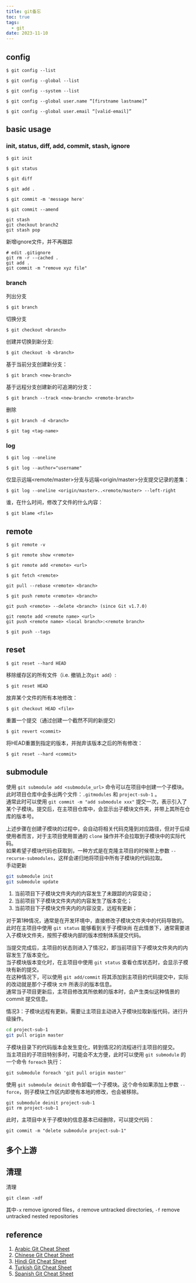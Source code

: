 ```yaml
---
title: git备忘
toc: true
tags:
  - git
date: 2023-11-10
---
```


## config

```
$ git config --list
```

```
$ git config --global --list
```

```
$ git config --system --list
```

```
$ git config --global user.name “[firstname lastname]”
```

```
$ git config --global user.email “[valid-email]”
```

## basic usage

### init, status, diff, add, commit, stash, ignore

```
$ git init
```

```
$ git status
```

```
$ git diff
```

```
$ git add .
```

```
$ git commit -m 'message here'
```

```
$ git commit --amend
```

```
git stash
git checkout branch2
git stash pop
```

新增ignore文件，并不再跟踪
```
# edit .gitignore
git rm -r --cached .
git add .
git commit -m "remove xyz file"
```
### branch

列出分支

```
$ git branch
```
切换分支

```
$ git checkout <branch>
```

创建并切换到新分支:

```
$ git checkout -b <branch>
```

基于当前分支创建新分支：

```
$ git branch <new-branch>
```

基于远程分支创建新的可追溯的分支：

```
$ git branch --track <new-branch> <remote-branch>
```

删除

```
$ git branch -d <branch>
```

```
$ git tag <tag-name>
```

### log

```
$ git log --oneline
```

```
$ git log --author="username"
```

仅显示远端<remote/master>分支与远端<origin/master>分支提交记录的差集：

```
$ git log --oneline <origin/master>..<remote/master> --left-right
```

谁，在什么时间，修改了文件的什么内容：

```
$ git blame <file>
```

## remote

```
$ git remote -v
```

```
$ git remote show <remote>
```

```
$ git remote add <remote> <url>
```

```
$ git fetch <remote>
```

```
git pull --rebase <remote> <branch>
```

```
$ git push remote <remote> <branch>
```

```
git push <remote> --delete <branch> (since Git v1.7.0)
```

```
git remote add <remote name> <url>
git push <remote name> <local branch>:<remote branch>
```

```
$ git push --tags
```

## reset

```
$ git reset --hard HEAD
```

移除缓存区的所有文件（i.e. 撤销上次`git add`）:

```
$ git reset HEAD
```

放弃某个文件的所有本地修改：

```
$ git checkout HEAD <file>
```

重置一个提交（通过创建一个截然不同的新提交）

```
$ git revert <commit>
```

将HEAD重置到指定的版本，并抛弃该版本之后的所有修改：

```
$ git reset --hard <commit>
```


## submodule

使用 `git submodule add <submodule_url>` 命令可以在项目中创建一个子模块。  
此时项目仓库中会多出两个文件：`.gitmodules` 和 `project-sub-1` 。  
通常此时可以使用 `git commit -m "add submodule xxx"` 提交一次，表示引入了某个子模块。提交后，在主项目仓库中，会显示出子模块文件夹，并带上其所在仓库的版本号。

上述步骤在创建子模块的过程中，会自动将相关代码克隆到对应路径，但对于后续使用者而言，对于主项目使用普通的 `clone` 操作并不会拉取到子模块中的实际代码。  
如果希望子模块代码也获取到，一种方式是在克隆主项目的时候带上参数 `--recurse-submodules`，这样会递归地将项目中所有子模块的代码拉取。  
手动更新

```sh
git submodule init
git submodule update
```

1. 当前项目下子模块文件夹内的内容发生了未跟踪的内容变动；
2. 当前项目下子模块文件夹内的内容发生了版本变化；
3. 当前项目下子模块文件夹内的内容没变，远程有更新；

对于第1种情况，通常是在开发环境中，直接修改子模块文件夹中的代码导致的。  
此时在主项目中使用 `git status` 能够看到关于子模块尚
在此情景下，通常需要进入子模块文件夹，按照子模块内部的版本控制体系提交代码。

当提交完成后，主项目的状态则进入了情况2，即当前项目下子模块文件夹内的内容发生了版本变化。  
当子模块版本变化时，在主项目中使用 `git status` 查看仓库状态时，会显示子模块有新的提交。  
在这种情况下，可以使用 `git add/commit` 将其添加到主项目的代码提交中，实际的改动就是那个子模块 `文件` 所表示的版本信息。  
通常当子项目更新后，主项目修改其所依赖的版本时，会产生类似这种情景的 commit 提交信息。

情况3：子模块远程有更新。需要让主项目主动进入子模块拉取新版代码，进行升级操作。

```sh
cd project-sub-1
git pull origin master
```

子模块目录下的代码版本会发生变化，转到情况2的流程进行主项目的提交。  
当主项目的子项目特别多时，可能会不太方便，此时可以使用 `git submodule` 的一个命令 `foreach` 执行：

```
git submodule foreach 'git pull origin master'
```

使用 `git submodule deinit` 命令卸载一个子模块。这个命令如果添加上参数 `--force`，则子模块工作区内即使有本地的修改，也会被移除。

```
git submodule deinit project-sub-1
git rm project-sub-1
```

此时，主项目中关于子模块的信息基本已经删除，可以提交代码：

```
git commit -m "delete submodule project-sub-1"
```

## 多个上游


## 清理

清理

```
git clean -xdf
```

其中`-x` remove ignored files，`d` remove untracked directories, `-f` remove untracked nested repositories

## reference

1. [Arabic Git Cheat Sheet](https://github.com/arslanbilal/git-cheat-sheet/blob/master/other-sheets/git-cheat-sheet-ar.md)
2. [Chinese Git Cheat Sheet](https://github.com/arslanbilal/git-cheat-sheet/blob/master/other-sheets/git-cheat-sheet-zh.md)
3. [Hindi Git Cheat Sheet](https://github.com/arslanbilal/git-cheat-sheet/blob/master/other-sheets/git-cheat-sheet-hi.md)
4. [Turkish Git Cheat Sheet](https://github.com/arslanbilal/git-cheat-sheet/blob/master/other-sheets/git-cheat-sheet-tr.md)
5. [Spanish Git Cheat Sheet](https://github.com/arslanbilal/git-cheat-sheet/blob/master/other-sheets/git-cheat-sheet-es.md)
